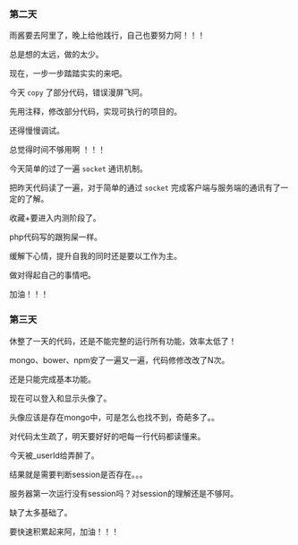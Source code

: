 ### 第二天

雨酱要去阿里了，晚上给他践行，自己也要努力阿！！！

总是想的太远，做的太少。

现在，一步一步踏踏实实的来吧。

今天 `copy` 了部分代码，错误漫屏飞阿。

先用注释，修改部分代码，实现可执行的项目的。

还得慢慢调试。

总觉得时间不够用啊 ！！！

今天简单的过了一遍 `socket` 通讯机制。

把昨天代码读了一遍，对于简单的通过 `socket` 完成客户端与服务端的通讯有了一定的了解。

收藏+要进入内测阶段了。

php代码写的跟狗屎一样。

缓解下心情，提升自我的同时还是要以工作为主。

做对得起自己的事情吧。

加油！！！

### 第三天

休整了一天的代码，还是不能完整的运行所有功能，效率太低了！

mongo、bower、npm安了一遍又一遍，代码修修改改了N次。

还是只能完成基本功能。

现在可以登入和显示头像了。

头像应该是存在mongo中，可是怎么也找不到，奇葩多了。。

对代码太生疏了，明天要好好的吧每一行代码都读懂来。

今天被_userId给弄醉了。

结果就是需要判断session是否存在。。。

服务器第一次运行没有session吗？对session的理解还是不够阿。

缺了太多基础了。

要快速积累起来阿，加油！！！